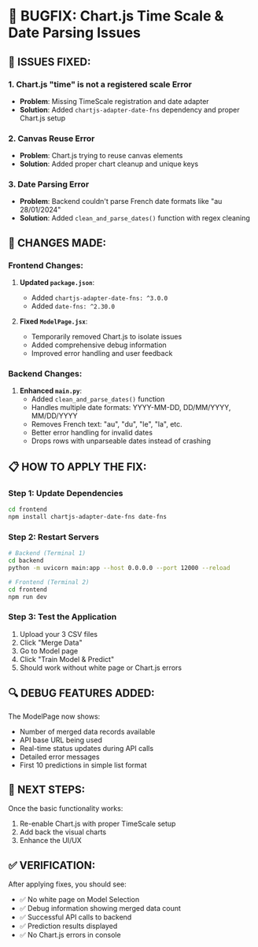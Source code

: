 # 🔧 BUGFIX: Chart.js Time Scale & Date Parsing Issues

## 🐛 **ISSUES FIXED:**

### 1. **Chart.js "time" is not a registered scale Error**
- **Problem**: Missing TimeScale registration and date adapter
- **Solution**: Added `chartjs-adapter-date-fns` dependency and proper Chart.js setup

### 2. **Canvas Reuse Error** 
- **Problem**: Chart.js trying to reuse canvas elements
- **Solution**: Added proper chart cleanup and unique keys

### 3. **Date Parsing Error**
- **Problem**: Backend couldn't parse French date formats like "au 28/01/2024"
- **Solution**: Added `clean_and_parse_dates()` function with regex cleaning

## 🚀 **CHANGES MADE:**

### **Frontend Changes:**
1. **Updated `package.json`**:
   - Added `chartjs-adapter-date-fns: ^3.0.0`
   - Added `date-fns: ^2.30.0`

2. **Fixed `ModelPage.jsx`**:
   - Temporarily removed Chart.js to isolate issues
   - Added comprehensive debug information
   - Improved error handling and user feedback

### **Backend Changes:**
1. **Enhanced `main.py`**:
   - Added `clean_and_parse_dates()` function
   - Handles multiple date formats: YYYY-MM-DD, DD/MM/YYYY, MM/DD/YYYY
   - Removes French text: "au", "du", "le", "la", etc.
   - Better error handling for invalid dates
   - Drops rows with unparseable dates instead of crashing

## 📋 **HOW TO APPLY THE FIX:**

### **Step 1: Update Dependencies**
```bash
cd frontend
npm install chartjs-adapter-date-fns date-fns
```

### **Step 2: Restart Servers**
```bash
# Backend (Terminal 1)
cd backend
python -m uvicorn main:app --host 0.0.0.0 --port 12000 --reload

# Frontend (Terminal 2)  
cd frontend
npm run dev
```

### **Step 3: Test the Application**
1. Upload your 3 CSV files
2. Click "Merge Data" 
3. Go to Model page
4. Click "Train Model & Predict"
5. Should work without white page or Chart.js errors

## 🔍 **DEBUG FEATURES ADDED:**

The ModelPage now shows:
- Number of merged data records available
- API base URL being used
- Real-time status updates during API calls
- Detailed error messages
- First 10 predictions in simple list format

## 🎯 **NEXT STEPS:**

Once the basic functionality works:
1. Re-enable Chart.js with proper TimeScale setup
2. Add back the visual charts
3. Enhance the UI/UX

## ✅ **VERIFICATION:**

After applying fixes, you should see:
- ✅ No white page on Model Selection
- ✅ Debug information showing merged data count
- ✅ Successful API calls to backend
- ✅ Prediction results displayed
- ✅ No Chart.js errors in console